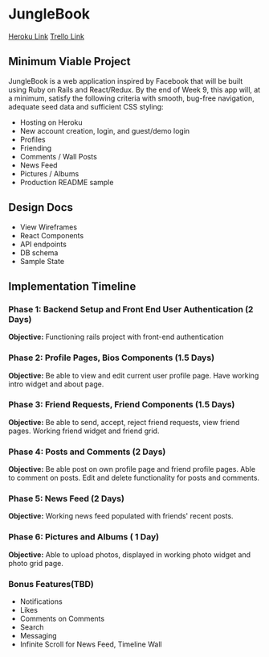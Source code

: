 # JungleBook
[Heroku Link](https://mighty-peak-20853.herokuapp.com/)
[Trello Link](https://trello.com/b/3TAy0w8n/junglebook)

## Minimum Viable Project

JungleBook is a web application inspired by Facebook that will be built using
Ruby on Rails and React/Redux.  By the end of Week 9, this app will, at a minimum,
satisfy the following criteria with smooth, bug-free navigation, adequate seed data
and sufficient CSS styling:

 * Hosting on Heroku
 * New account creation, login, and guest/demo login
 * Profiles
 * Friending
 * Comments / Wall Posts
 * News Feed
 * Pictures / Albums
 * Production README sample

## Design Docs

* View Wireframes
* React Components
* API endpoints
* DB schema
* Sample State

## Implementation Timeline

### Phase 1: Backend Setup and Front End User Authentication (2 Days)
**Objective:**  Functioning rails project with front-end authentication

### Phase 2: Profile Pages, Bios Components (1.5 Days)
**Objective:** Be able to view and edit current user profile page. Have working intro widget and about page.  

### Phase 3: Friend Requests, Friend Components (1.5 Days)
**Objective:** Be able to send, accept, reject friend requests, view friend pages. Working friend widget and
friend grid.

### Phase 4: Posts and Comments (2 Days)
**Objective:** Be able post on own profile page and friend profile pages. Able to comment on posts. Edit and
delete functionality for posts and comments.

### Phase 5: News Feed (2 Days)
**Objective:** Working news feed populated with friends' recent posts.

### Phase 6: Pictures and Albums ( 1 Day)
**Objective:** Able to upload photos, displayed in working photo widget and photo grid page.


### Bonus Features(TBD)
  * Notifications
  * Likes
  * Comments on Comments
  * Search
  * Messaging
  * Infinite Scroll for News Feed, Timeline Wall
